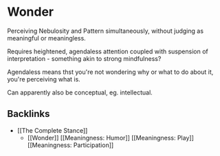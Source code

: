 # Wonder
Perceiving Nebulosity and Pattern simultaneously, without judging as meaningful or meaningless.

Requires heightened, agendaless attention coupled with suspension of interpretation - something akin to strong mindfulness? 

Agendaless means thst you're not wondering why or what to do about it, you're perceiving what is.

Can apparently also be conceptual, eg. intellectual.

## Backlinks
* [[The Complete Stance]]
	* [[Wonder]]
[[Meaningness: Humor]]
[[Meaningness: Play]]
[[Meaningness: Participation]]

<!-- {BearID:6B63BA91-FC61-4E38-83DF-186A5999132D-345-000000078A8FA462} -->
